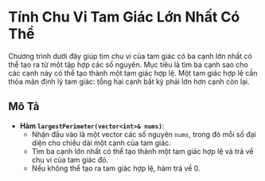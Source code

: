 # Tính Chu Vi Tam Giác Lớn Nhất Có Thể

Chương trình dưới đây giúp tìm chu vi của tam giác có ba cạnh lớn nhất có thể tạo ra từ một tập hợp các số nguyên. Mục tiêu là tìm ba cạnh sao cho các cạnh này có thể tạo thành một tam giác hợp lệ. Một tam giác hợp lệ cần thỏa mãn định lý tam giác: tổng hai cạnh bất kỳ phải lớn hơn cạnh còn lại.

## Mô Tả

- **Hàm `largestPerimeter(vector<int>& nums)`**:
    - Nhận đầu vào là một vector các số nguyên `nums`, trong đó mỗi số đại diện cho chiều dài một cạnh của tam giác.
    - Tìm ba cạnh lớn nhất có thể tạo thành một tam giác hợp lệ và trả về chu vi của tam giác đó.
    - Nếu không thể tạo ra tam giác hợp lệ, hàm trả về 0.
